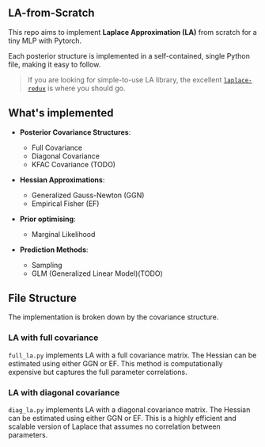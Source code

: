 ## LA-from-Scratch

This repo aims to implement **Laplace Approximation (LA)** from scratch for a tiny MLP with Pytorch.

Each posterior structure is implemented in a self-contained, single Python file, making it easy to follow. 

> If you are looking for simple-to-use LA library, the excellent [`laplace-redux`](https://github.com/AlexImmer/laplace-redux) is where you should go.

## What's implemented

* **Posterior Covariance Structures**:
    * Full Covariance
    * Diagonal Covariance
    * KFAC Covariance (TODO)
      
* **Hessian Approximations**:
    * Generalized Gauss-Newton (GGN)
    * Empirical Fisher (EF)

* **Prior optimising**:
    * Marginal Likelihood

* **Prediction Methods**:
    * Sampling
    * GLM (Generalized Linear Model)(TODO) 

## File Structure

The implementation is broken down by the covariance structure.

### LA with full covariance

`full_la.py` implements LA with a full covariance matrix. The Hessian can be estimated using either GGN or EF. This method is computationally expensive but captures the full parameter correlations.

### LA with diagonal covariance

`diag_la.py` implements LA with a diagonal covariance matrix. The Hessian can be estimated using either GGN or EF. This is a highly efficient and scalable version of Laplace that assumes no correlation between parameters.
